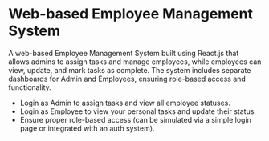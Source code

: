 # Web-based Employee Management System

A web-based Employee Management System built using React.js that allows admins to assign tasks and manage employees, while employees can view, update, and mark tasks as complete. The system includes separate dashboards for Admin and Employees, ensuring role-based access and functionality.

- Login as Admin to assign tasks and view all employee statuses.
- Login as Employee to view your personal tasks and update their status.
- Ensure proper role-based access (can be simulated via a simple login page or integrated with an auth system).
